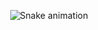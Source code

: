  <div align="center">

  ![Snake animation](https://github.com/danielbped/danielbped/blob/output/github-contribution-grid-snake.svg)
 </div>
